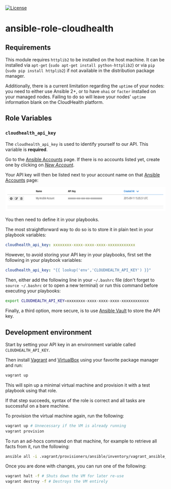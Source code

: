 [![License](https://img.shields.io/badge/license-MIT-blue.svg)](LICENSE)

# ansible-role-cloudhealth

## Requirements

This module requires `httplib2` to be installed on the host machine. It can be
installed via `apt-get` (`sudo apt-get install python-httplib2`) or via `pip`
(`sudo pip install httplib2`) if not available in the distribution package
manager.

Additionally, there is a current limitation regarding the `uptime` of your
nodes: you need to either use Ansible 2+, or to have `ohai` or `facter`
installed on your managed nodes. Failing to do so will leave your nodes'
`uptime` information blank on the CloudHealth platform.

## Role Variables

### `cloudhealth_api_key`

The `cloudhealth_api_key` is used to identify yourself to our API. This
variable is **required**.

Go to the [Ansible Accounts](https://apps.cloudhealthtech.com/ansible_accounts)
page. If there is no accounts listed yet, create one by clicking on [*New
Account*](https://apps.cloudhealthtech.com/ansible_accounts/new).

Your API key will then be listed next to your account name on that [Ansible
Accounts](https://apps.cloudhealthtech.com/ansible_accounts)
page:

![Ansible Account API key](docs/ansible_account_api_key.png)

You then need to define it in your playbooks.

The most straightforward way to do so is to store it in plain text in your
playbook variables:

```yaml
cloudhealth_api_key: xxxxxxxx-xxxx-xxxx-xxxx-xxxxxxxxxxxx
```

However, to avoid storing your API key in your playbooks, first set the following in your playbook variables:

```yaml
cloudhealth_api_key: "{{ lookup('env','CLOUDHEALTH_API_KEY') }}"
```

Then, either add the following line in your `~/.bashrc` file (don't forget to
`source ~/.bashrc` or to open a new terminal) or run this command before
executing your playbooks:

```bash
export CLOUDHEALTH_API_KEY=xxxxxxxx-xxxx-xxxx-xxxx-xxxxxxxxxxxx
```

Finally, a third option, more secure, is to use
[Ansible Vault](http://docs.ansible.com/ansible/playbooks_vault.html) to store
the API key.

## Development environment

Start by setting your API key in an environment variable called
`CLOUDHEALTH_API_KEY`.

Then install [Vagrant](https://www.vagrantup.com/) and
[VirtualBox](https://www.virtualbox.org/) using your favorite package manager
and run:

```bash
vagrant up
```

This will spin up a minimal virtual machine and provision it with a test
playbook using that role.

If that step succeeds, syntax of the role is correct and all tasks are
successful on a bare machine.

To provision the virtual machine again, run the following:

```bash
vagrant up # Unnecessary if the VM is already running
vagrant provision
```

To run an ad-hocs command on that machine, for example to retrieve all facts
from it, run the following:

```bash
ansible all -i .vagrant/provisioners/ansible/inventory/vagrant_ansible_inventory -u vagrant --private-key .vagrant/machines/default/virtualbox/private_key -m setup
```

Once you are done with changes, you can run one of the following:

```bash
vagrant halt -f # Shuts down the VM for later re-use
vagrant destroy -f # Destroys the VM entirely
```
